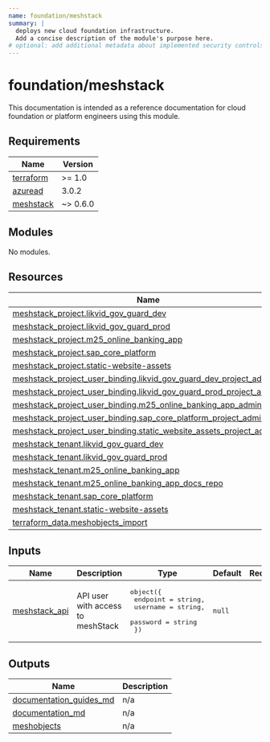 ```yaml
---
name: foundation/meshstack
summary: |
  deploys new cloud foundation infrastructure.
  Add a concise description of the module's purpose here.
# optional: add additional metadata about implemented security controls
---
```


# foundation/meshstack

This documentation is intended as a reference documentation for cloud foundation or platform engineers using this module.

<!-- BEGIN_TF_DOCS -->
## Requirements

| Name | Version |
|------|---------|
| <a name="requirement_terraform"></a> [terraform](#requirement\_terraform) | >= 1.0 |
| <a name="requirement_azuread"></a> [azuread](#requirement\_azuread) | 3.0.2 |
| <a name="requirement_meshstack"></a> [meshstack](#requirement\_meshstack) | ~> 0.6.0 |

## Modules

No modules.

## Resources

| Name | Type |
|------|------|
| [meshstack_project.likvid_gov_guard_dev](https://registry.terraform.io/providers/meshcloud/meshstack/latest/docs/resources/project) | resource |
| [meshstack_project.likvid_gov_guard_prod](https://registry.terraform.io/providers/meshcloud/meshstack/latest/docs/resources/project) | resource |
| [meshstack_project.m25_online_banking_app](https://registry.terraform.io/providers/meshcloud/meshstack/latest/docs/resources/project) | resource |
| [meshstack_project.sap_core_platform](https://registry.terraform.io/providers/meshcloud/meshstack/latest/docs/resources/project) | resource |
| [meshstack_project.static-website-assets](https://registry.terraform.io/providers/meshcloud/meshstack/latest/docs/resources/project) | resource |
| [meshstack_project_user_binding.likvid_gov_guard_dev_project_admins](https://registry.terraform.io/providers/meshcloud/meshstack/latest/docs/resources/project_user_binding) | resource |
| [meshstack_project_user_binding.likvid_gov_guard_prod_project_admins](https://registry.terraform.io/providers/meshcloud/meshstack/latest/docs/resources/project_user_binding) | resource |
| [meshstack_project_user_binding.m25_online_banking_app_admins](https://registry.terraform.io/providers/meshcloud/meshstack/latest/docs/resources/project_user_binding) | resource |
| [meshstack_project_user_binding.sap_core_platform_project_admins](https://registry.terraform.io/providers/meshcloud/meshstack/latest/docs/resources/project_user_binding) | resource |
| [meshstack_project_user_binding.static_website_assets_project_admins](https://registry.terraform.io/providers/meshcloud/meshstack/latest/docs/resources/project_user_binding) | resource |
| [meshstack_tenant.likvid_gov_guard_dev](https://registry.terraform.io/providers/meshcloud/meshstack/latest/docs/resources/tenant) | resource |
| [meshstack_tenant.likvid_gov_guard_prod](https://registry.terraform.io/providers/meshcloud/meshstack/latest/docs/resources/tenant) | resource |
| [meshstack_tenant.m25_online_banking_app](https://registry.terraform.io/providers/meshcloud/meshstack/latest/docs/resources/tenant) | resource |
| [meshstack_tenant.m25_online_banking_app_docs_repo](https://registry.terraform.io/providers/meshcloud/meshstack/latest/docs/resources/tenant) | resource |
| [meshstack_tenant.sap_core_platform](https://registry.terraform.io/providers/meshcloud/meshstack/latest/docs/resources/tenant) | resource |
| [meshstack_tenant.static-website-assets](https://registry.terraform.io/providers/meshcloud/meshstack/latest/docs/resources/tenant) | resource |
| [terraform_data.meshobjects_import](https://registry.terraform.io/providers/hashicorp/terraform/latest/docs/resources/data) | resource |

## Inputs

| Name | Description | Type | Default | Required |
|------|-------------|------|---------|:--------:|
| <a name="input_meshstack_api"></a> [meshstack\_api](#input\_meshstack\_api) | API user with access to meshStack | <pre>object({<br/>    endpoint = string,<br/>    username = string,<br/>    password = string<br/>  })</pre> | `null` | no |

## Outputs

| Name | Description |
|------|-------------|
| <a name="output_documentation_guides_md"></a> [documentation\_guides\_md](#output\_documentation\_guides\_md) | n/a |
| <a name="output_documentation_md"></a> [documentation\_md](#output\_documentation\_md) | n/a |
| <a name="output_meshobjects"></a> [meshobjects](#output\_meshobjects) | n/a |
<!-- END_TF_DOCS -->
